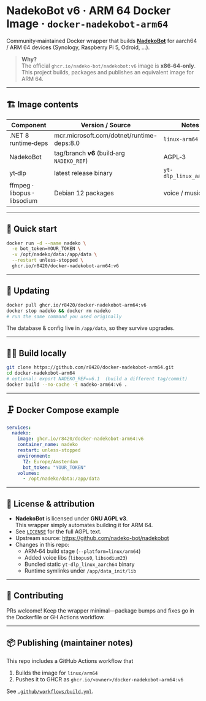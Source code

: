 # NadekoBot v6 · ARM 64 Docker Image · `docker‑nadekobot‑arm64`

Community‑maintained Docker wrapper that builds **[NadekoBot](https://github.com/nadeko-bot/nadekobot)** for aarch64 / ARM 64 devices (Synology, Raspberry Pi 5, Odroid, …).

> **Why?**  
> The official `ghcr.io/nadeko-bot/nadekobot:v6` image is **x86‑64‑only**.  
> This project builds, packages and publishes an equivalent image for ARM 64.

---

## 🏗 Image contents

| Component | Version / Source | Notes |
|-----------|------------------|-------|
| .NET 8 runtime‑deps | mcr.microsoft.com/dotnet/runtime-deps:8.0 | `linux‑arm64` |
| NadekoBot | tag/branch **v6** (build‑arg `NADEKO_REF`) | AGPL‑3 |
| yt‑dlp | latest release binary | `yt-dlp_linux_aarch64` |
| ffmpeg · libopus · libsodium | Debian 12 packages | voice / music |

---

## 🚀 Quick start

```bash
docker run -d --name nadeko \
  -e bot_token=YOUR_TOKEN \
  -v /opt/nadeko/data:/app/data \
  --restart unless-stopped \
  ghcr.io/r8420/docker-nadekobot-arm64:v6
```

---

## 🔄 Updating

```bash
docker pull ghcr.io/r8420/docker-nadekobot-arm64:v6
docker stop nadeko && docker rm nadeko
# run the same command you used originally
```

The database & config live in `/app/data`, so they survive upgrades.

---

## 🧑‍💻 Build locally

```bash
git clone https://github.com/r8420/docker-nadekobot-arm64.git
cd docker-nadekobot-arm64
# optional: export NADEKO_REF=v6.1  (build a different tag/commit)
docker build --no-cache -t nadeko-arm64:v6 .
```

---

## 🗜 Docker Compose example

```yaml
services:
  nadeko:
    image: ghcr.io/r8420/docker-nadekobot-arm64:v6
    container_name: nadeko
    restart: unless-stopped
    environment:
      TZ: Europe/Amsterdam
      bot_token: "YOUR_TOKEN"
    volumes:
      - /opt/nadeko/data:/app/data
```

---

## 🪪 License & attribution

* **NadekoBot** is licensed under **GNU AGPL v3**.  
  This wrapper simply automates building it for ARM 64.
* See [`LICENSE`](LICENSE) for the full AGPL text.  
* Upstream source: <https://github.com/nadeko-bot/nadekobot>  
* Changes in this repo:  
  * ARM‑64 build stage (`--platform=linux/arm64`)  
  * Added voice libs (`libopus0`, `libsodium23`)  
  * Bundled static `yt-dlp_linux_aarch64` binary  
  * Runtime symlinks under `/app/data_init/lib`  

---

## 🤝 Contributing

PRs welcome! Keep the wrapper minimal—package bumps and fixes go in the Dockerfile or GH Actions workflow.

---

## 📦 Publishing (maintainer notes)

This repo includes a GitHub Actions workflow that

1. Builds the image for `linux/arm64`  
2. Pushes it to GHCR as `ghcr.io/<owner>/docker-nadekobot-arm64:v6`

See [`.github/workflows/build.yml`](.github/workflows/build.yml).
